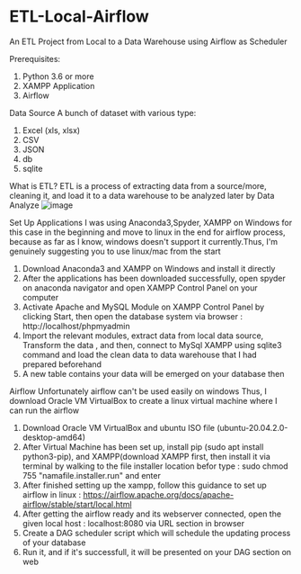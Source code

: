 # ETL-Local-Airflow
An ETL Project from Local to a Data Warehouse using Airflow as Scheduler

Prerequisites:
1. Python 3.6 or more
2. XAMPP Application
3. Airflow

Data Source
A bunch of dataset with various type:
1. Excel (xls, xlsx)
2. CSV
3. JSON
4. db
5. sqlite

What is ETL?
ETL is a process of extracting data from a source/more, cleaning it, and load it to a data warehouse to be analyzed later by Data Analyze
![image](https://user-images.githubusercontent.com/59094767/123830009-2015fe00-d92d-11eb-9698-642d59d2cc88.png)



Set Up Applications
I was using Anaconda3,Spyder, XAMPP on Windows for this case in the beginning and move to linux in the end for airflow process, because as far as I know, windows doesn't support it currently.Thus, I'm genuinely suggesting you to use linux/mac from the start
1. Download Anaconda3 and XAMPP on Windows and install it directly
2. After the applications has been downloaded successfully, open spyder on anaconda navigator and open XAMPP Control Panel on your computer
3. Activate Apache and MySQL Module on XAMPP Control Panel by clicking Start, then open the database system via browser : http://localhost/phpmyadmin
4. Import the relevant modules, extract data from local data source, Transform the data , and then, connect to MySql XAMPP using sqlite3 command and load the clean data to data    warehouse that I had prepared beforehand
5. A new table contains your data will be emerged on your database then

Airflow
Unfortunately airflow can't be used easily on windows
Thus, I download Oracle VM VirtualBox to create a linux virtual machine where I can run the airflow
1. Download Oracle VM VirtualBox and ubuntu ISO file (ubuntu-20.04.2.0-desktop-amd64)
2. After Virtual Machine has been set up, install pip (sudo apt install python3-pip), and XAMPP(download XAMPP first, then install it via terminal by walking to the file installer location befor type : sudo chmod 755 "namafile.installer.run" and enter
3. After finished setting up the xampp, follow this guidance to set up airflow in linux : https://airflow.apache.org/docs/apache-airflow/stable/start/local.html
4. After getting the airflow ready and its webserver connected, open the given local host : localhost:8080 via URL section in browser
5. Create a DAG scheduler script which will schedule the updating process of your database
6. Run it, and if it's successfull, it will be presented on your DAG section on web

